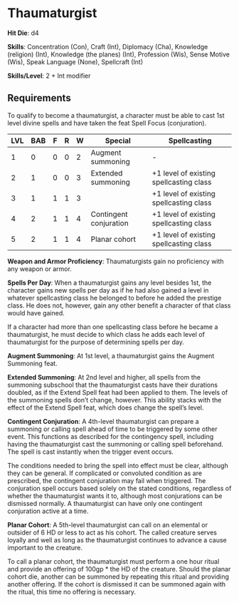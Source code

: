 # Thaumaturgist

**Hit Die**: d4

**Skills**: Concentration (Con), Craft (Int), Diplomacy (Cha), Knowledge (religion) (Int), Knowledge (the planes) (Int), Profession (Wis), Sense Motive (Wis), Speak Language (None), Spellcraft (Int)

**Skills/Level**: 2 + Int modifier

## Requirements

To qualify to become a thaumaturgist, a character must be able to cast 1st level divine spells and have taken the feat Spell Focus (conjuration).

LVL | BAB | F | R | W | Special | Spellcasting
--- | --- | - | - | - | ------- | ------------
1   | 0   | 0 | 0 | 2 | Augment summoning | - 
2   | 1   | 0 | 0 | 3 | Extended summoning | +1 level of existing spellcasting class
3   | 1   | 1 | 1 | 3 |  | +1 level of existing spellcasting class    
4   | 2   | 1 | 1 | 4 | Contingent conjuration | +1 level of existing spellcasting class
5	| 2	  | 1 | 1 | 4 | Planar cohort | +1 level of existing spellcasting class

**Weapon and Armor Proficiency**: Thaumaturgists gain no proficiency with any weapon or armor.

**Spells Per Day**: When a thaumaturgist gains any level besides 1st, the character gains new spells per day as if he had also gained a level in whatever spellcasting class he belonged to before he added the prestige class. He does not, however, gain any other benefit a character of that class would have gained.

If a character had more than one spellcasting class before he became a thaumaturgist, he must decide to which class he adds each level of thaumaturgist for the purpose of determining spells per day.

**Augment Summoning**: At 1st level, a thaumaturgist gains the Augment Summoning feat.

**Extended Summoning**: At 2nd level and higher, all spells from the summoning subschool that the thaumaturgist casts have their durations doubled, as if the Extend Spell feat had been applied to them. The levels of the summoning spells don’t change, however. This ability stacks with the effect of the Extend Spell feat, which does change the spell’s level.

**Contingent Conjuration**: A 4th-level thaumaturgist can prepare a summoning or calling spell ahead of time to be triggered by some other event. This functions as described for the contingency spell, including having the thaumaturgist cast the summoning or calling spell beforehand. The spell is cast instantly when the trigger event occurs.

The conditions needed to bring the spell into effect must be clear, although they can be general. If complicated or convoluted condition as are prescribed, the contingent conjuration may fail when triggered. The conjuration spell occurs based solely on the stated conditions, regardless of whether the thaumaturgist wants it to, although most conjurations can be dismissed normally. A thaumaturgist can have only one contingent conjuration active at a time.

**Planar Cohort**: A 5th-level thaumaturgist can call on an elemental or outsider of 6 HD or less to act as his cohort. The called creature serves loyally and well as long as the thaumaturgist continues to advance a cause important to the creature.

To call a planar cohort, the thaumaturgist must perform a one hour ritual and provide an offering of 100gp * the HD of the creature. Should the planar cohort die, another can be summoned by repeating this ritual and providing another offering. If the cohort is dismissed it can be summoned again with the ritual, this time no offering is necessary.
